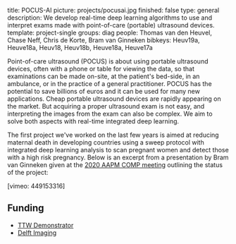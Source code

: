title: POCUS-AI
picture: projects/pocusai.jpg
finished: false
type: general
description: We develop real-time deep learning algorithms to use and interpret exams made with point-of-care (portable) ultrasound devices.
template: project-single
groups: diag
people: Thomas van den Heuvel, Chase Neff, Chris de Korte, Bram van Ginneken
bibkeys: Heuv19a, Heuve18a, Heuv18, Heuv18b, Heuve18a, Heuve17a

Point-of-care ultrasound (POCUS) is about using portable ultrasound devices, often with a phone or table for viewing the data, so that examinations can be made on-site, at the patient's bed-side, in an ambulance, or in the practice of a general practitioner. POCUS has the potential to save billions of euros and it can be used for many new applications. Cheap portable ultrasound devices are rapidly appearing on the market. But acquiring a proper ultrasound exam is not easy, and interpreting the images from the exam can also be complex. We aim to solve both aspects with real-time integrated deep learning.

The first project we've worked on the last few years is aimed at reducing maternal death in developing countries using a sweep protocol with integrated deep learning analysis to scan pregnant women and detect those with a high risk pregnancy. Below is an excerpt from a presentation by Bram van Ginneken given at the [2020 AAPM COMP meeting](https://w3.aapm.org/meetings/2020AM/index.php) outlining the status of the project:

[vimeo: 449153316]

## Funding
- [TTW Demonstrator](https://www.nwo.nl/onderzoek-en-resultaten/programmas/ttw/demonstrator/2019.html)
- [Delft Imaging](http://www.delft.care/)
